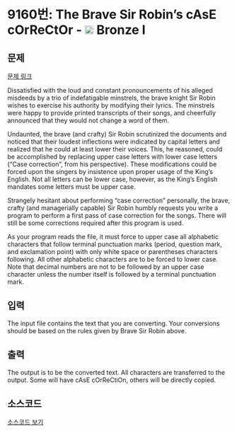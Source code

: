 # 9160번: The Brave Sir Robin’s cAsE cOrReCtOr - <img src="https://static.solved.ac/tier_small/5.svg" style="height:20px" /> Bronze I

<!-- performance -->

<!-- 문제 제출 후 깃허브에 푸시를 했을 때 제출한 코드의 성능이 입력될 공간입니다.-->

<!-- end -->

## 문제

[문제 링크](https://boj.kr/9160)


<p>Dissatisfied with the loud and constant pronouncements of his alleged misdeeds by a trio of indefatigable minstrels, the brave knight Sir Robin wishes to exercise his authority by modifying their lyrics. The minstrels were happy to provide printed transcripts of their songs, and cheerfully announced that they would not change a word of them.</p>

<p>Undaunted, the brave (and crafty) Sir Robin scrutinized the documents and noticed that their loudest inflections were indicated by capital letters and realized that he could at least lower their voices. This, he reasoned, could be accomplished by replacing upper case letters with lower case letters (“Case correction”, from his perspective). These modifications could be forced upon the singers by insistence upon proper usage of the King’s English. Not all letters can be lower case, however, as the King’s English mandates some letters must be upper case.</p>

<p>Strangely hesitant about performing “case correction” personally, the brave, crafty (and managerially capable) Sir Robin humbly requests you write a program to perform a first pass of case correction for the songs. There will still be some corrections required after this program is used.</p>

<p>As your program reads the file, it must force to upper case all alphabetic characters that follow terminal punctuation marks (period, question mark, and exclamation point) with only white space or parentheses characters following. All other alphabetic characters are to be forced to lower case. Note that decimal numbers are not to be followed by an upper case character unless the number itself is followed by a terminal punctuation mark.</p>



## 입력


<p>The input file contains the text that you are converting. Your conversions should be based on the rules given by Brave Sir Robin above.</p>



## 출력


<p>The output is to be the converted text. All characters are transferred to the output. Some will have cAsE cOrReCtiOn, others will be directly copied.</p>



## 소스코드

[소스코드 보기](The%20Brave%20Sir%20Robin’s%20cAsE%20cOrReCtOr.py)